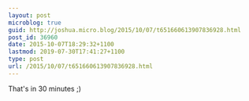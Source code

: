 ```yaml
---
layout: post
microblog: true
guid: http://joshua.micro.blog/2015/10/07/t651660613907836928.html
post_id: 36960
date: 2015-10-07T18:29:32+1100
lastmod: 2019-07-30T17:41:27+1100
type: post
url: /2015/10/07/t651660613907836928.html
---
```

That's in 30 minutes ;)
